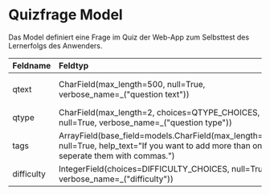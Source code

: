 # Quizfrage Model

Das Model definiert eine Frage im Quiz der Web-App zum Selbsttest des Lernerfolgs des Anwenders.

| Feldname | Feldtyp | Nutzung |
| :--- | :--- | :--- |
| qtext | CharField(max_length=500, null=True, verbose_name=_("question text")) | Speichert den Fragetext |
| qtype | CharField(max_length=2, choices=QTYPE_CHOICES, null=True, verbose_name=_("question type")) |  |
| tags | ArrayField(base_field=models.CharField(max_length=200), null=True, help_text="If you want to add more than one tag, seperate them with commas.") |  |
| difficulty | IntegerField(choices=DIFFICULTY_CHOICES, null=True, verbose_name=_("difficulty")) |  |
